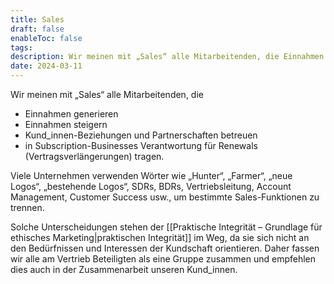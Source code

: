 ```yaml
---
title: Sales
draft: false
enableToc: false
tags: 
description: Wir meinen mit „Sales“ alle Mitarbeitenden, die Einnahmen generieren oder steigern, Kund_innen-Beziehungen und Partnerschaften betreuen oder Verantwortung für Renewals tragen.
date: 2024-03-11
---
```

Wir meinen mit „Sales“ alle Mitarbeitenden, die

- Einnahmen generieren
- Einnahmen steigern
- Kund_innen-Beziehungen und Partnerschaften betreuen
- in Subscription-Businesses Verantwortung für Renewals (Vertragsverlängerungen) tragen.

Viele Unternehmen verwenden Wörter wie „Hunter“, „Farmer“, „neue Logos“, „bestehende Logos“, SDRs, BDRs, Vertriebsleitung, Account Management, Customer Success usw., um bestimmte Sales-Funktionen zu trennen. 

Solche Unterscheidungen stehen der [[Praktische Integrität – Grundlage für ethisches Marketing|praktischen Integrität]] im Weg, da sie sich nicht an den Bedürfnissen und Interessen der Kundschaft orientieren. Daher fassen wir alle am Vertrieb Beteiligten als eine Gruppe zusammen und empfehlen dies auch in der Zusammenarbeit unseren Kund_innen.